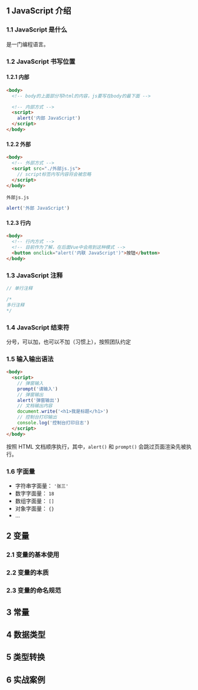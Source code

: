 ## 1 JavaScript 介绍

### 1.1 JavaScript 是什么

是一门编程语言。

### 1.2 JavaScript 书写位置

#### 1.2.1 内部

```HTML
<body>
  <!-- body的上面部分写html的内容，js要写在body的最下面 -->

  <!-- 内部方式 -->
  <script>
    alert('内部 JavaScript')
  </script>
</body>
```

#### 1.2.2 外部

```HTML
<body>
  <!-- 外部方式 -->
  <script src="./外部js.js">
    // script标签内写内容将会被忽略
  </script>
</body>
```

`外部js.js`

```JavaScript
alert('外部 JavaScript')
```

#### 1.2.3 行内

```HTML
<body>
  <!-- 行内方式 -->
  <!-- 目前作为了解，在后面Vue中会用到这种模式 -->
  <button onclick="alert('内联 JavaScript')">按钮</button>
</body>
```

### 1.3 JavaScript 注释

```JavaScript
// 单行注释

/* 
多行注释
*/
```

### 1.4 JavaScript 结束符

分号，可以加，也可以不加（习惯上），按照团队约定

### 1.5 输入输出语法

```HTML
<body>
  <script>
    // 弹窗输入
    prompt('请输入')
    // 弹窗输出
    alert('弹窗输出')
    // 文档输出内容
    document.write('<h1>我是标题</h1>')
    // 控制台打印输出
    console.log('控制台打印日志')
  </script>
</body>
```

按照 HTML 文档顺序执行，其中，`alert()` 和 `prompt()` 会跳过页面渲染先被执行。

### 1.6 字面量

- 字符串字面量： `'张三'`
- 数字字面量： `18`
- 数组字面量： `[]`
- 对象字面量： `{}`
- …

## 2 变量

### 2.1 变量的基本使用

### 2.2 变量的本质

### 2.3 变量的命名规范

## 3 常量

## 4 数据类型

## 5 类型转换

## 6 实战案例
